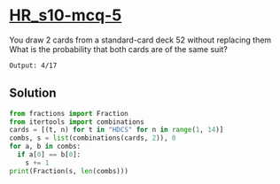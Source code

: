 # [HR_s10-mcq-5](https://www.hackerrank.com/challenges/s10-mcq-5)

You draw 2 cards from a standard-card deck 52 without replacing them
What is the probability that both cards are of the same suit?

```txt
Output: 4/17
```

## Solution

```py
from fractions import Fraction
from itertools import combinations
cards = [(t, n) for t in "HDCS" for n in range(1, 14)]
combs, s = list(combinations(cards, 2)), 0
for a, b in combs:
  if a[0] == b[0]:
    s += 1
print(Fraction(s, len(combs)))
```
